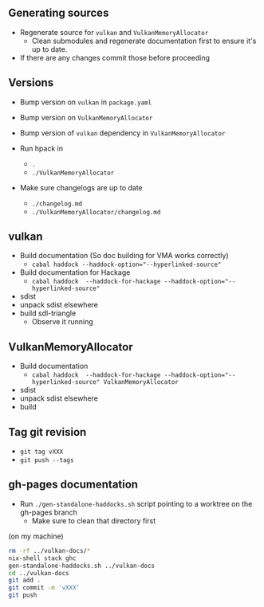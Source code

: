 ## Generating sources

- Regenerate source for `vulkan` and `VulkanMemoryAllocator`
  - Clean submodules and regenerate documentation first to ensure it's up to
    date.
- If there are any changes commit those before proceeding

## Versions

- Bump version on `vulkan` in `package.yaml`
- Bump version on `VulkanMemoryAllocator`
- Bump version of `vulkan` dependency in `VulkanMemoryAllocator`
- Run hpack in
  - `.`
  - `./VulkanMemoryAllocator`

- Make sure changelogs are up to date
  - `./changelog.md`
  - `./VulkanMemoryAllocator/changelog.md`

## vulkan

- Build documentation (So doc building for VMA works correctly)
  - `cabal haddock --haddock-option="--hyperlinked-source"`
- Build documentation for Hackage
  - `cabal haddock  --haddock-for-hackage --haddock-option="--hyperlinked-source"`
- sdist
- unpack sdist elsewhere
- build sdl-triangle
  - Observe it running

## VulkanMemoryAllocator

- Build documentation
  - `cabal haddock  --haddock-for-hackage --haddock-option="--hyperlinked-source" VulkanMemoryAllocator`
- sdist
- unpack sdist elsewhere
- build

## Tag git revision

- `git tag vXXX`
- `git push --tags`

## gh-pages documentation

- Run `./gen-standalone-haddocks.sh` script pointing to a worktree on the gh-pages branch
  - Make sure to clean that directory first

(on my machine)

```bash
rm -rf ../vulkan-docs/*
nix-shell stack ghc
gen-standalone-haddocks.sh ../vulkan-docs
cd ../vulkan-docs
git add .
git commit -m 'vXXX'
git push
```
